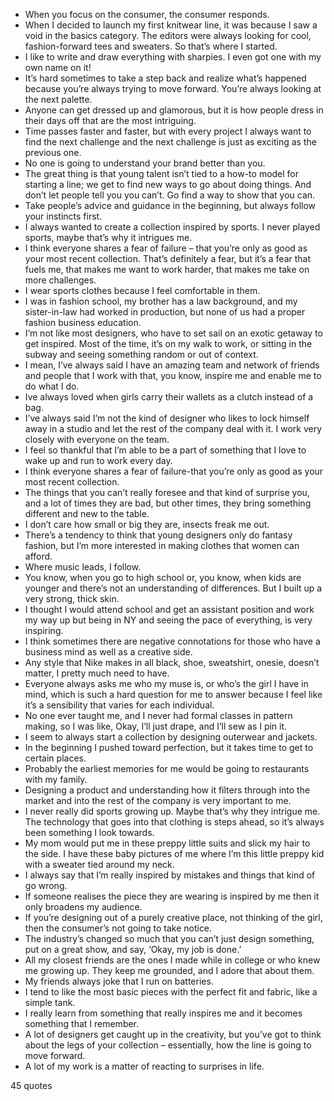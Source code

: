  - When you focus on the consumer, the consumer responds.
 - When I decided to launch my first knitwear line, it was because I saw a void in the basics category. The editors were always looking for cool, fashion-forward tees and sweaters. So that’s where I started.
 - I like to write and draw everything with sharpies. I even got one with my own name on it!
 - It’s hard sometimes to take a step back and realize what’s happened because you’re always trying to move forward. You’re always looking at the next palette.
 - Anyone can get dressed up and glamorous, but it is how people dress in their days off that are the most intriguing.
 - Time passes faster and faster, but with every project I always want to find the next challenge and the next challenge is just as exciting as the previous one.
 - No one is going to understand your brand better than you.
 - The great thing is that young talent isn’t tied to a how-to model for starting a line; we get to find new ways to go about doing things. And don’t let people tell you you can’t. Go find a way to show that you can.
 - Take people’s advice and guidance in the beginning, but always follow your instincts first.
 - I always wanted to create a collection inspired by sports. I never played sports, maybe that’s why it intrigues me.
 - I think everyone shares a fear of failure – that you’re only as good as your most recent collection. That’s definitely a fear, but it’s a fear that fuels me, that makes me want to work harder, that makes me take on more challenges.
 - I wear sports clothes because I feel comfortable in them.
 - I was in fashion school, my brother has a law background, and my sister-in-law had worked in production, but none of us had a proper fashion business education.
 - I’m not like most designers, who have to set sail on an exotic getaway to get inspired. Most of the time, it’s on my walk to work, or sitting in the subway and seeing something random or out of context.
 - I mean, I’ve always said I have an amazing team and network of friends and people that I work with that, you know, inspire me and enable me to do what I do.
 - Ive always loved when girls carry their wallets as a clutch instead of a bag.
 - I’ve always said I’m not the kind of designer who likes to lock himself away in a studio and let the rest of the company deal with it. I work very closely with everyone on the team.
 - I feel so thankful that I’m able to be a part of something that I love to wake up and run to work every day.
 - I think everyone shares a fear of failure-that you’re only as good as your most recent collection.
 - The things that you can’t really foresee and that kind of surprise you, and a lot of times they are bad, but other times, they bring something different and new to the table.
 - I don’t care how small or big they are, insects freak me out.
 - There’s a tendency to think that young designers only do fantasy fashion, but I’m more interested in making clothes that women can afford.
 - Where music leads, I follow.
 - You know, when you go to high school or, you know, when kids are younger and there’s not an understanding of differences. But I built up a very strong, thick skin.
 - I thought I would attend school and get an assistant position and work my way up but being in NY and seeing the pace of everything, is very inspiring.
 - I think sometimes there are negative connotations for those who have a business mind as well as a creative side.
 - Any style that Nike makes in all black, shoe, sweatshirt, onesie, doesn’t matter, I pretty much need to have.
 - Everyone always asks me who my muse is, or who’s the girl I have in mind, which is such a hard question for me to answer because I feel like it’s a sensibility that varies for each individual.
 - No one ever taught me, and I never had formal classes in pattern making, so I was like, Okay, I’ll just drape, and I’ll sew as I pin it.
 - I seem to always start a collection by designing outerwear and jackets.
 - In the beginning I pushed toward perfection, but it takes time to get to certain places.
 - Probably the earliest memories for me would be going to restaurants with my family.
 - Designing a product and understanding how it filters through into the market and into the rest of the company is very important to me.
 - I never really did sports growing up. Maybe that’s why they intrigue me. The technology that goes into that clothing is steps ahead, so it’s always been something I look towards.
 - My mom would put me in these preppy little suits and slick my hair to the side. I have these baby pictures of me where I’m this little preppy kid with a sweater tied around my neck.
 - I always say that I’m really inspired by mistakes and things that kind of go wrong.
 - If someone realises the piece they are wearing is inspired by me then it only broadens my audience.
 - If you’re designing out of a purely creative place, not thinking of the girl, then the consumer’s not going to take notice.
 - The industry’s changed so much that you can’t just design something, put on a great show, and say, ‘Okay, my job is done.’
 - All my closest friends are the ones I made while in college or who knew me growing up. They keep me grounded, and I adore that about them.
 - My friends always joke that I run on batteries.
 - I tend to like the most basic pieces with the perfect fit and fabric, like a simple tank.
 - I really learn from something that really inspires me and it becomes something that I remember.
 - A lot of designers get caught up in the creativity, but you’ve got to think about the legs of your collection – essentially, how the line is going to move forward.
 - A lot of my work is a matter of reacting to surprises in life.

45 quotes